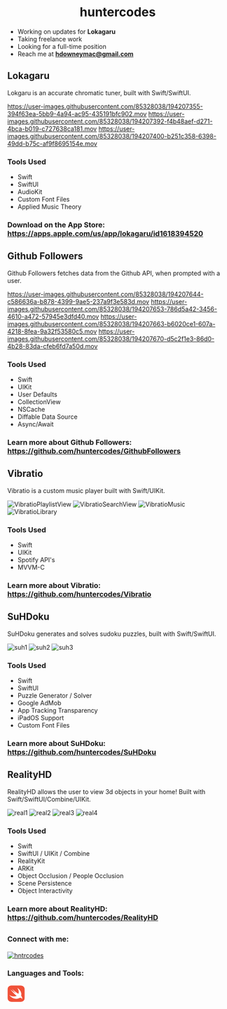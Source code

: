 <h1 align="center">huntercodes</h1>

- Working on updates for **Lokagaru**
- Taking freelance work
- Looking for a full-time position
- Reach me at **hdowneymac@gmail.com**

## Lokagaru
Lokgaru is an accurate chromatic tuner, built with Swift/SwiftUI. 

https://user-images.githubusercontent.com/85328038/194207355-394f63ea-5bb9-4a94-ac95-435191bfc902.mov
https://user-images.githubusercontent.com/85328038/194207392-f4b48aef-d271-4bca-b019-c727638ca181.mov
https://user-images.githubusercontent.com/85328038/194207400-b251c358-6398-49dd-b75c-af9f8695154e.mov

### Tools Used
- Swift
- SwiftUI 
- AudioKit 
- Custom Font Files
- Applied Music Theory

### Download on the App Store: https://apps.apple.com/us/app/lokagaru/id1618394520

##
## Github Followers
Github Followers fetches data from the Github API, when prompted with a user.

https://user-images.githubusercontent.com/85328038/194207644-c586636a-b878-4399-9ae5-237a9f3e583d.mov
https://user-images.githubusercontent.com/85328038/194207653-786d5a42-3456-4610-a472-57945e3dfd40.mov
https://user-images.githubusercontent.com/85328038/194207663-b6020ce1-607a-4218-8fea-9a32f53580c5.mov
https://user-images.githubusercontent.com/85328038/194207670-d5c2f1e3-86d0-4b28-83da-cfeb6fd7a50d.mov

### Tools Used
- Swift
- UIKit
- User Defaults
- CollectionView
- NSCache
- Diffable Data Source
- Async/Await

### Learn more about Github Followers: https://github.com/huntercodes/GithubFollowers

##
## Vibratio
Vibratio is a custom music player built with Swift/UIKit.

![VibratioPlaylistView](https://user-images.githubusercontent.com/85328038/176363821-989017ab-0e32-425f-90e6-5f8ef16fb596.png)
![VibratioSearchView](https://user-images.githubusercontent.com/85328038/176363828-832db74a-7a75-4c8c-b640-f852be8f77a0.png)
![VibratioMusic](https://user-images.githubusercontent.com/85328038/176363838-734387c4-f294-4155-baaf-bc8120a70e02.png)
![VibratioLibrary](https://user-images.githubusercontent.com/85328038/176363848-ba7b8225-0862-41c5-8443-71e8a69f06d4.png)

### Tools Used
- Swift
- UIKit
- Spotify API's
- MVVM-C

### Learn more about Vibratio: https://github.com/huntercodes/Vibratio

##
## SuHDoku
SuHDoku generates and solves sudoku puzzles, built with Swift/SwiftUI.

![suh1](https://user-images.githubusercontent.com/85328038/173899043-cca2ec70-4e56-46ba-b46d-3522a7d1c922.png)
![suh2](https://user-images.githubusercontent.com/85328038/173899105-0e32ff35-60c8-4460-921d-e0e0f722855a.png)
![suh3](https://user-images.githubusercontent.com/85328038/173899130-c74a24f5-cd70-4946-aa02-378945758e2b.png)

### Tools Used
- Swift
- SwiftUI
- Puzzle Generator / Solver
- Google AdMob
- App Tracking Transparency
- iPadOS Support
- Custom Font Files

### Learn more about SuHDoku: https://github.com/huntercodes/SuHDoku

##
## RealityHD
RealityHD allows the user to view 3d objects in your home! Built with Swift/SwiftUI/Combine/UIKit.

![real1](https://user-images.githubusercontent.com/85328038/173899170-97cfc955-743f-4dcd-b207-9d1eb9c55e0d.png)
![real2](https://user-images.githubusercontent.com/85328038/173899189-e5359ab7-ec8b-4cac-a29e-5a49c304fcd6.png)
![real3](https://user-images.githubusercontent.com/85328038/173899211-07d2964d-5448-42d4-a13c-8723a9c61b61.png)
![real4](https://user-images.githubusercontent.com/85328038/173899228-cc4788f7-b8b4-4d31-ad36-b7f0a3d4bf93.png)

### Tools Used
- Swift
- SwiftUI / UIKit / Combine
- RealityKit
- ARKit
- Object Occlusion / People Occlusion
- Scene Persistence
- Object Interactivity

### Learn more about RealityHD: https://github.com/huntercodes/RealityHD

##
<h3 align="left">Connect with me:</h3>
<p align="left">
<a href="https://twitter.com/hntrcodes" target="blank"><img align="center" src="https://raw.githubusercontent.com/rahuldkjain/github-profile-readme-generator/master/src/images/icons/Social/twitter.svg" alt="hntrcodes" height="30" width="40" /></a>
</p>

<h3 align="left">Languages and Tools:</h3>
<p align="left"> <a href="https://developer.apple.com/swift/" target="_blank" rel="noreferrer"> <img src="https://raw.githubusercontent.com/devicons/devicon/master/icons/swift/swift-original.svg" alt="swift" width="40" height="40"/> </a> </p>
